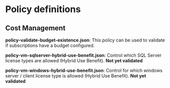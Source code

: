 # Policy definitions

## Cost Management

**policy-validate-budget-existence.json**: This policy can be used to validate if subscriptions have a budget configured.

**policy-vm-sqlserver-hybrid-use-benefit.json**: Control which SQL Server license types are allowed (Hybrid Use Benefit). __Not yet validated__

**policy-vm-windows-hybrid-use-benefit.json**: Control for which windows server / client license type is allowed (Hybrid Use Benefit).  __Not yet validated__
